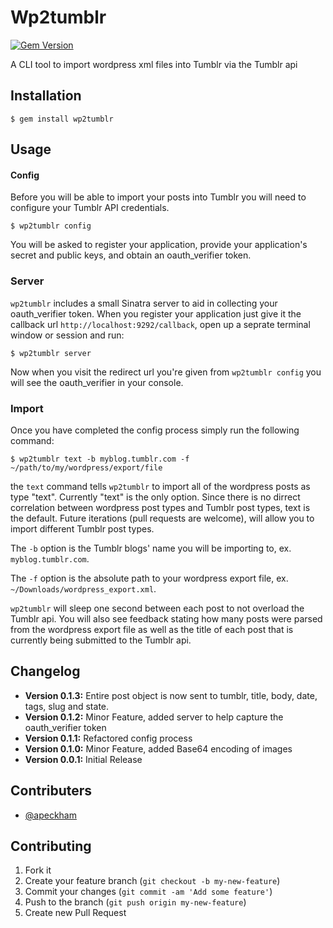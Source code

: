 # Wp2tumblr
[![Gem Version](https://badge.fury.io/rb/wp2tumblr.png)](http://badge.fury.io/rb/wp2tumblr)

A CLI tool to import wordpress xml files into Tumblr via the Tumblr api

## Installation

    $ gem install wp2tumblr

## Usage

#### Config 
Before you will be able to import your posts into Tumblr you will need to configure your Tumblr API credentials.

    $ wp2tumblr config

You will be asked to register your application, provide your application's secret and public keys, and obtain an oauth_verifier token.

### Server
`wp2tumblr` includes a small Sinatra server to aid in collecting your oauth_verifier token. When you register your application just give it the callback url `http://localhost:9292/callback`, open up a seprate terminal window or session and run:

    $ wp2tumblr server

Now when you visit the redirect url you're given from `wp2tumblr config` you will see the oauth_verifier in your console.

### Import
Once you have completed the config process simply run the following command:

    $ wp2tumblr text -b myblog.tumblr.com -f ~/path/to/my/wordpress/export/file

the `text` command tells `wp2tumblr` to import all of the wordpress posts as type "text". Currently "text" is the only option. Since there is no dirrect correlation between wordpress post types and Tumblr post types, text is the default. Future iterations (pull requests are welcome), will allow you to import different Tumblr post types.

The `-b` option is the Tumblr blogs' name you will be importing to, ex. `myblog.tumblr.com`.

The `-f` option is the absolute path to your wordpress export file, ex. `~/Downloads/wordpress_export.xml`.

`wp2tumblr` will sleep one second between each post to not overload the Tumblr api. You will also see feedback stating how many posts were parsed from the wordpress export file as well as the title of each post that is currently being submitted to the Tumblr api.

## Changelog

- **Version 0.1.3:** Entire post object is now sent to tumblr, title, body, date, tags, slug and state.
- **Version 0.1.2:** Minor Feature, added server to help capture the oauth_verifier token
- **Version 0.1.1:** Refactored config process
- **Version 0.1.0:** Minor Feature, added Base64 encoding of images
- **Version 0.0.1:** Initial Release

## Contributers
- [@apeckham](https://github.com/apeckham)

## Contributing

1. Fork it
2. Create your feature branch (`git checkout -b my-new-feature`)
3. Commit your changes (`git commit -am 'Add some feature'`)
4. Push to the branch (`git push origin my-new-feature`)
5. Create new Pull Request
